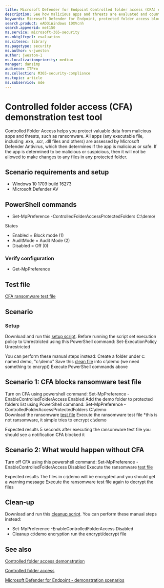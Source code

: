 ```yaml
---
title: Microsoft Defender for Endpoint Controlled folder access (CFA) demonstration test tool
description: See how malicious apps and threats are evaluated and countered by Microsoft Defender Antivirus.
keywords: Microsoft Defender for Endpoint, protected folder access blocked, detect suspicious files, detect suspicious apps, 
search.product: eADQiWindows 10XVcnh
search.appverid: met150
ms.service: microsoft-365-security
ms.mktglfcycl: evaluation
ms.sitesec: library
ms.pagetype: security
ms.author: v-jweston
author: jweston-1
ms.localizationpriority: medium
manager: dansimp
audience: ITPro
ms.collection: M365-security-compliance
ms.topic: article
ms.subservice: mde
---
```


# Controlled folder access (CFA) demonstration test tool

Controlled Folder Access helps you protect valuable data from malicious apps and threats, such as ransomware. All apps (any executable file, including .exe, .scr, .dll files and others) are assessed by Microsoft Defender Antivirus, which then determines if the app is malicious or safe. If the app is determined to be malicious or suspicious, then it will not be allowed to make changes to any files in any protected folder.

## Scenario requirements and setup

- Windows 10 1709 build 16273
- Microsoft Defender AV

## PowerShell commands

- Set-MpPreference -ControlledFolderAccessProtectedFolders C:\demo\

States

- Enabled = Block mode (1)
- AuditMode = Audit Mode (2)
- Disabled = Off (0)

### Verify configuration

- Get-MpPreference

## Test file
[CFA ransomware test file](https://demo.wd.microsoft.com/Content/ransomware_testfile_unsigned.exe)

## Scenario

### Setup

Download and run this [setup script](https://demo.wd.microsoft.com/Content/CFA_SetupScript.zip). Before running the script set execution policy to Unrestricted using this PowerShell command: Set-ExecutionPolicy Unrestricted

You can perform these manual steps instead:
Create a folder under c: named demo, "c:\demo"
Save this [clean file](https://demo.wd.microsoft.com/Content/testfile_safe.txt) into c:\demo (we need something to encrypt)
Execute PowerShell commands above

## Scenario 1: CFA blocks ransomware test file
Turn on CFA using powershell command: Set-MpPreference -EnableControlledFolderAccess Enabled
Add the demo folder to protected folders list using PowerShell command: Set-MpPreference -ControlledFolderAccessProtectedFolders C:\demo\
Download the ransomware [test file](https://demo.wd.microsoft.com/Content/ransomware_testfile_unsigned.exe)
Execute the ransomware test file *this is not ransomware, it simple tries to encrypt c:\demo

Expected results
5 seconds after executing the ransomware test file you should see a notification CFA blocked it

## Scenario 2: What would happen without CFA
Turn off CFA using this powershell command: Set-MpPreference -EnableControlledFolderAccess Disabled
Execute the ransomware [test file](https://demo.wd.microsoft.com/Content/ransomware_testfile_unsigned.exe)

Expected results
The files in c:\demo will be encrypted and you should get a warning message
Execute the ransomware test file again to decrypt the files

## Clean-up

Download and run this [cleanup script](https://demo.wd.microsoft.com/Content/ASR_CFA_CleanupScript.zip). You can perform these manual steps instead:

- Set-MpPreference -EnableControlledFolderAccess Disabled
- Cleanup c:\demo encryption run the encrypt/decrypt file

## See also

[Controlled folder access demonstration](defender-endpoint-demonstration-controlled-folder-access.md)

[Controlled folder access](/windows/threat-protection/windows-defender-exploit-guard/controlled-folders-exploit-guard)

[Microsoft Defender for Endpoint - demonstration scenarios](defender-endpoint-demonstrations.md)
